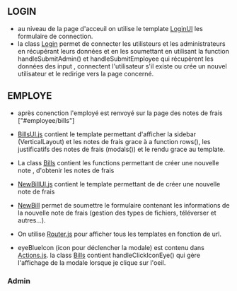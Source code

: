 ## LOGIN

- au niveau de la page d'acceuil on utilise le template [LoginUI](src/views/LoginUI.js) les formulaire de connection.
- la class [Login](src/containers/Login.js) permet de connecter les utilisteurs et les administrateurs en récupérant leurs données et en les soumettant en utilisant la function handleSubmitAdmin() et handleSubmitEmployee qui récupèrent les données des input , connectent l'utilisateur s'il existe ou crée un nouvel utilisateur et le redirige vers la page concerné.

## EMPLOYE

- après conenction l'employé est renvoyé sur la page des notes de frais ["#employee/bills"]
- [BillsUI.js](src/views/BillsUI.js) contient le template permettant d'afficher la sidebar (VerticalLayout) et les notes de frais grace à a function rows(), les justificatifs des notes de frais (modals()) et le rendu grace au template.
- La class [Bills](src/containers/Bills.js) contient les functions permettant de créer une nouvelle note , d'obtenir les notes de frais
- [NewBillUI.js](src/views/NewBillUI.js) contient le template permettant de de créer une nouvelle note de frais
- [NewBill](src/containers/NewBill.js) permet de soumettre le formulaire contenant les informations de la nouvelle note de frais (gestion des types de fichiers, téléverser et autres...).
- On utilise [Router.js](src/app/Router.js) pour afficher tous les templates en fonction de url.

- eyeBlueIcon (icon pour déclencher la modale) est contenu dans [Actions.js](src/views/Actions.js). la class [Bills](src/containers/Bills.js) contient handleClickIconEye() qui gère l'affichage de la modale lorsque je clique sur l'oeil.

### Admin
